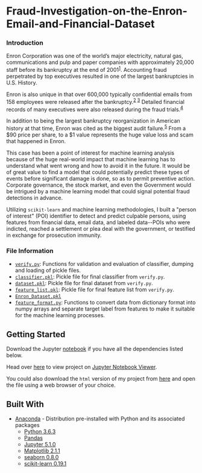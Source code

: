 # Fraud-Investigation-on-the-Enron-Email-and-Financial-Dataset

### Introduction
Enron Corporation was one of the world’s major electricity, natural gas, communications and pulp and paper companies with approximately 20,000 staff before its bankruptcy at the end of 2001<sup>[1](http://en.wikipedia.org/wiki/Enron)</sup>. Accounting fraud perpetrated by top executives resulted in one of the largest bankruptcies in U.S. History.

Enron is also unique in that over 600,000 typically confidential emails from 158 employees were released after the bankruptcy.<sup>[2](http://en.wikipedia.org/wiki/Enron_Corpus) [3](http://www.cs.cmu.edu/~./enron/)</sup> Detailed financial records of many executives were also released during the fraud trials.<sup>[4](http://news.findlaw.com/legalnews/lit/enron/)</sup>

In addition to being the largest bankruptcy reorganization in American history at that time, Enron was cited as the biggest audit failure.<sup>[5](http://en.wikipedia.org/wiki/Enron_scandal)</sup> From a $90 price per share, to a $1 value represents the huge value loss and scam that happened in Enron. 

This case has been a point of interest for machine learning analysis because of the huge real-world impact that machine learning has to understand what went wrong and how to avoid it in the future. It would be of great value to find a model that could potentially predict these types of events before significant damage is done, so as to permit preventive action. Corporate governance, the stock market, and even the Government would be intrigued by a machine learning model that could signal potential fraud detections in advance.

Utilizing `scikit-learn` and machine learning methodologies, I built a "person of interest" (POI) identifier to detect and predict culpable persons, using features from financial data, email data, and labeled data--POIs who were indicted, reached a settlement or plea deal with the government, or testified in exchange for prosecution immunity.

### File Information
* [`verify.py`](https://github.com/arjunchndr/Fraud-Investigation-on-the-Enron-Email-and-Financial-Dataset/blob/master/verify.py): Functions for validation and evaluation of classifier, dumping and loading of pickle files.
* [`classifier.pkl`](https://github.com/arjunchndr/Fraud-Investigation-on-the-Enron-Email-and-Financial-Dataset/blob/master/classifier.pkl): Pickle file for final classifier from `verify.py`.
* [`dataset.pkl`](https://github.com/arjunchndr/Fraud-Investigation-on-the-Enron-Email-and-Financial-Dataset/blob/master/dataset.pkl): Pickle file for final dataset from `verify.py`.
* [`feature_list.pkl`](https://github.com/arjunchndr/Fraud-Investigation-on-the-Enron-Email-and-Financial-Dataset/blob/master/feature_list.pkl): Pickle file for final feature list from `verify.py`.
* [`Enron_Dataset.pkl`](https://github.com/arjunchndr/Fraud-Investigation-on-the-Enron-Email-and-Financial-Dataset/blob/master/Enron_Dataset.pkl)
* [`feature_format.py`](https://github.com/arjunchndr/Fraud-Investigation-on-the-Enron-Email-and-Financial-Dataset/blob/master/feature_format.py): Functions to convert data from dictionary format into numpy arrays and separate target label from features to make it suitable for the machine learning processes.

## Getting Started

Download the Jupyter [notebook](https://github.com/arjunchndr/Fraud-Investigation-on-the-Enron-Email-and-Financial-Dataset/blob/master/Fraud%20Investigation%20on%20the%20Enron%20Email%20and%20Financial%20Dataset.ipynb) if you have all the dependencies listed below.

Head over [here](http://nbviewer.jupyter.org/github/arjunchndr/Fraud-Investigation-on-the-Enron-Email-and-Financial-Dataset/blob/master/Fraud%20Investigation%20on%20the%20Enron%20Email%20and%20Financial%20Dataset.ipynb) to view project on [Jupyter Notebook Viewer](http://nbviewer.jupyter.org/).

You could also download the `html` version of my project from [here](https://github.com/arjunchndr/Fraud-Investigation-on-the-Enron-Email-and-Financial-Dataset/blob/master/Fraud%20Investigation%20on%20the%20Enron%20Email%20and%20Financial%20Dataset.html) and open the file using a web browser of your choice.

## Built With

* [Anaconda](https://www.anaconda.com/download/) - Distribution pre-installed with Python and its associated packages
  * [Python 3.6.3](https://www.python.org/downloads/) 
  * [Pandas](http://pandas.pydata.org/pandas-docs/stable/install.html) 
  * [Jupyter 5.1.0](http://jupyter.org/install.html)
  * [Matplotlib 2.1.1](https://matplotlib.org/users/installing.html#installing-an-official-release)
  * [seaborn 0.8.0](https://seaborn.pydata.org/installing.html)
  * [scikit-learn 0.19.1](http://scikit-learn.org/stable/install.html)
